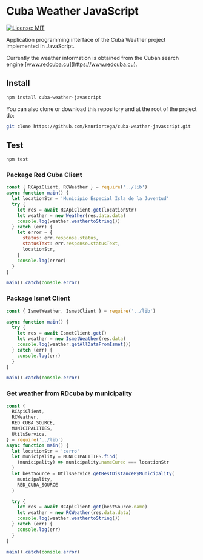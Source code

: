 # Cuba Weather JavaScript

[![License: MIT](https://img.shields.io/badge/License-MIT-brightgreen.svg)](https://opensource.org/licenses/MIT)

Application programming interface of the Cuba Weather project implemented in JavaScript.

Currently the weather information is obtained from the Cuban search engine [www.redcuba.cu](https://www.redcuba.cu).

## Install

```bash
npm install cuba-weather-javascript
```

You can also clone or download this repository and at the root of the project do:

```bash
git clone https://github.com/kenriortega/cuba-weather-javascript.git
```

## Test

```bash
npm test
```

### Package Red Cuba Client

```javascript
const { RCApiClient, RCWeather } = require('../lib')
async function main() {
  let locationStr = 'Municipio Especial Isla de la Juventud'
  try {
    let res = await RCApiClient.get(locationStr)
    let weather = new Weather(res.data.data)
    console.log(weather.weathertoString())
  } catch (err) {
    let error = {
      status: err.response.status,
      statusText: err.response.statusText,
      locationStr,
    }
    console.log(error)
  }
}

main().catch(console.error)
```

### Package Ismet Client

```javascript
const { IsmetWeather, IsmetClient } = require('../lib')

async function main() {
  try {
    let res = await IsmetClient.get()
    let weather = new IsmetWeather(res.data)
    console.log(weather.getAllDataFromIsmet())
  } catch (err) {
    console.log(err)
  }
}

main().catch(console.error)
```

### Get weather from RDcuba by municipality

```javascript
const {
  RCApiClient,
  RCWeather,
  RED_CUBA_SOURCE,
  MUNICIPALITIES,
  UtilsService,
} = require('../lib')
async function main() {
  let locationStr = 'cerro'
  let municipality = MUNICIPALITIES.find(
    (municipality) => municipality.nameCured === locationStr
  )
  let bestSource = UtilsService.getBestDistanceByMunicipality(
    municipality,
    RED_CUBA_SOURCE
  )

  try {
    let res = await RCApiClient.get(bestSource.name)
    let weather = new RCWeather(res.data.data)
    console.log(weather.weathertoString())
  } catch (err) {
    console.log(err)
  }
}

main().catch(console.error)
```
